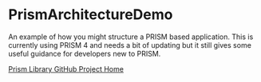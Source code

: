# PrismArchitectureDemo
An example of how you might structure a PRISM based application.  This is currently using PRISM 4 and needs a bit of updating but it still gives some useful guidance for developers new to PRISM.

[Prism Library GitHub Project Home](https://github.com/PrismLibrary/Prism)